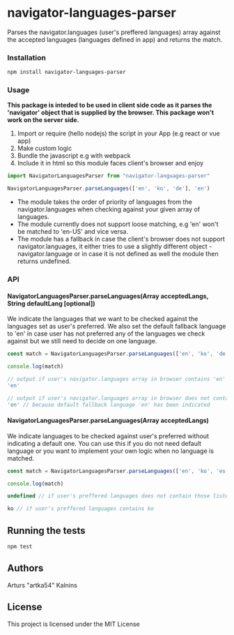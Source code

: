 # navigator-languages-parser

Parses the navigator.languages (user's preffered languages) array against the accepted languages (languages defined in app) and returns the match.

### Installation


```bash
npm install navigator-languages-parser
```


### Usage

**This package is inteded to be used in client side code as it parses the 'navigator' object that is supplied by the browser. This package won't work on the server side.**

1. Import or require (hello nodejs) the script in your App (e.g react or vue app)
2. Make custom logic
3. Bundle the javascript e.g with webpack
4. Include it in html so this module faces client's browser and enjoy

```javascript
import NavigatorLanguagesParser from "navigator-languages-parser"

NavigatorLanguagesParser.parseLanguages(['en', 'ko', 'de'], 'en')
```

* The module takes the order of priority of languages from the navigator.languages when checking against your given array of languages.
* The module currently does not support loose matching, e.g 'en' won't be matched to 'en-US' and vice versa.
* The module has a fallback in case the client's browser does not support navigator.languages, it either tries to use a slightly different object - navigator.language or in case it is not defined as well the module then returns undefined.

### API

#### NavigatorLanguagesParser.parseLanguages(Array acceptedLangs, String defaultLang [optional])

We indicate the languages that we want to be checked against the languages set as user's preferred. We also set the default fallback language to 'en' in case user has not preferred any of the languages we check against but we still need to decide on one language.

```javascript
const match = NavigatorLanguagesParser.parseLanguages(['en', 'ko', 'de'], 'en')

console.log(match)

// output if user's navigator.languages array in browser contains 'en' as a preferred language
'en'

// output if user's navigator.languages array in browser does not contain any of our accepted languages as a preferred language
'en' // because default fallback language 'en' has been indicated
```



#### NavigatorLanguagesParser.parseLanguages(Array acceptedLangs)

We indicate languages to be checked against user's preferred without indicating a default one.
You can use this if you do not need default language or you want to implement your own logic when no language is matched.

```javascript
const match = NavigatorLanguagesParser.parseLanguages(['en', 'ko', 'es'])

console.log(match)

undefined // if user's preffered languages does not contain those listed by us and there is no default fallback language indicated

ko // if user's preffered languages contains ko

```



## Running the tests

```bash
npm test
```

## Authors

Arturs "artka54" Kalnins

## License

This project is licensed under the MIT License 